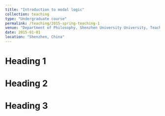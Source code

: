 ```yaml
---
title: "Introduction to modal logic"
collection: teaching
type: "Undergraduate course"
permalink: /teaching/2015-spring-teaching-1
venue: "Department of Philosophy, Shenzhen University University, Teaching assistant"
date: 2015-01-01
location: "Shenzhen, China"
---
```


<!--This is a description of a teaching experience. You can use markdown like any other post.-->

Heading 1
======

Heading 2
======

Heading 3
======
